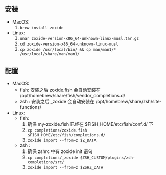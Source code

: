 ## 安装

- MacOS:
  1. `brew install zoxide`
- Linux:
  1. `unar zoxide-version-x86_64-unknown-linux-musl.tar.gz`
  2. `cd zoxide-version-x86_64-unknown-linux-musl`
  3. `cp zoxide /usr/local/bin/ && cp man/man1/* /usr/local/share/man/man1/`

## 配置

- MacOS:
  - fish: 安装之后 zoxide.fish 会自动安装在 /opt/homebrew/share/fish/vendor_completions.d/
  - zsh : 安装之后 _zoxide     会自动安装在 /opt/homebrew/share/zsh/site-functions/
- Linux:
  - fish:
    1. 确保 my-zoxide.fish 已经在 $FISH_HOME/etc/fish/conf.d/ 下
    2. `cp completions/zoxide.fish $FISH_HOME/etc/fish/completions.d/`
    3. `zoxide import --from=z $Z_DATA`
  - zsh :
    1. 确保 zshrc 中有 zoxide init 语句
    2. `cp completions/_zoxide $ZSH_CUSTOM/plugins/zsh-completions/src/`
    3. `zoxide import --from=z $ZSHZ_DATA`
